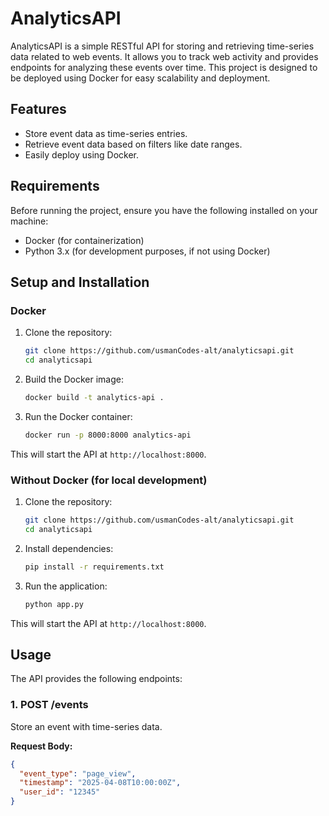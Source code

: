 # AnalyticsAPI

AnalyticsAPI is a simple RESTful API for storing and retrieving time-series data related to web events. It allows you to track web activity and provides endpoints for analyzing these events over time. This project is designed to be deployed using Docker for easy scalability and deployment.

## Features

- Store event data as time-series entries.
- Retrieve event data based on filters like date ranges.
- Easily deploy using Docker.

## Requirements

Before running the project, ensure you have the following installed on your machine:

- Docker (for containerization)
- Python 3.x (for development purposes, if not using Docker)

## Setup and Installation

### Docker

1. Clone the repository:

   ```bash
   git clone https://github.com/usmanCodes-alt/analyticsapi.git
   cd analyticsapi
   ```

2. Build the Docker image:

   ```bash
   docker build -t analytics-api .
   ```

3. Run the Docker container:

   ```bash
   docker run -p 8000:8000 analytics-api
   ```

This will start the API at `http://localhost:8000`.

### Without Docker (for local development)

1. Clone the repository:

   ```bash
   git clone https://github.com/usmanCodes-alt/analyticsapi.git
   cd analyticsapi
   ```

2. Install dependencies:

   ```bash
   pip install -r requirements.txt
   ```

3. Run the application:

   ```bash
   python app.py
   ```

This will start the API at `http://localhost:8000`.

## Usage

The API provides the following endpoints:

### 1. **POST /events**

Store an event with time-series data.

**Request Body:**

```json
{
  "event_type": "page_view",
  "timestamp": "2025-04-08T10:00:00Z",
  "user_id": "12345"
}
```
